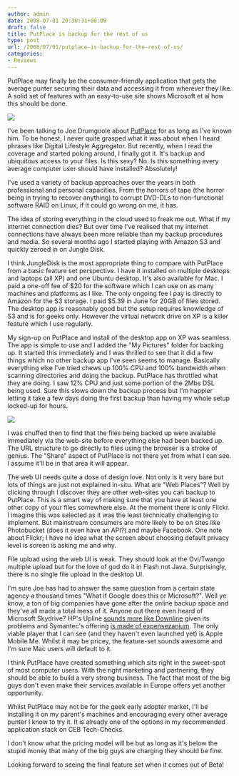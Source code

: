 ```yaml
---
author: admin
date: 2008-07-01 20:36:31+00:00
draft: false
title: PutPlace is backup for the rest of us
type: post
url: /2008/07/01/putplace-is-backup-for-the-rest-of-us/
categories:
- Reviews
---
```


PutPlace may finally be the consumer-friendly application that gets the average punter securing their data and accessing it from wherever they like. A solid set of features with an easy-to-use site shows Microsoft et al how this should be done.

[![](https://argolon.com/wp-content/uploads/2008/07/putplace01-300x176.jpg)
](https://argolon.com/wp-content/uploads/2008/07/putplace01.jpg)

I've been talking to Joe Drumgoole about [PutPlace](http://www.putplace.com) for as long as I've known him. To be honest, I never quite grasped what it was about when I heard phrases like Digital Lifestyle Aggregator. But recently, when I read the coverage and started poking around, I finally got it. It's backup and ubiquitous access to your files. Is this sexy? No. Is this something every average computer user should have installed? Absolutely!

I've used a variety of backup approaches over the years in both professional and personal capacities. From the horrors of tape (the horror being in trying to recover anything) to corrupt DVD-DLs to non-functional software RAID on Linux, if it could go wrong on me, it has.

The idea of storing everything in the cloud used to freak me out. What if my internet connection dies? But over time I've realised that my internet connections have always been more reliable than my backup procedures and media. So several months ago I started playing with Amazon S3 and quickly zeroed in on Jungle Disk.

I think JungleDisk is the most appropriate thing to compare with PutPlace from a basic feature set perspective. I have it installed on multiple desktops and laptops (all XP) and one Ubuntu desktop. It's also available for Mac. I paid a one-off fee of $20 for the software which I can use on as many machines and platforms as I like. The only ongoing fee I pay is directly to Amazon for the S3 storage. I paid $5.39 in June for 20GB of files stored. The desktop app is reasonably good but the setup requires knowledge of S3 and is for geeks only. However the virtual network drive on XP is a killer feature which I use regularly.

My sign-up on PutPlace and install of the desktop app on XP was seamless. The app is simple to use and I added the "My Pictures" folder for backing up. It started this immediately and I was thrilled to see that it did a few things which no other backup app I've seen seems to manage. Basically everything else I've tried chews up 100% CPU and 100% bandwidth when scanning directories and doing the backup. PutPlace has throttled what they are doing. I saw 12% CPU and just some portion of the 2Mbs DSL being used. Sure this slows down the backup process but I'm happier letting it take a few days doing the first backup than having my whole setup locked-up for hours.

[![](https://argolon.com/wp-content/uploads/2008/07/putplace03-300x241.jpg)
](https://argolon.com/wp-content/uploads/2008/07/putplace03.jpg)

I was chuffed then to find that the files being backed up were available immediately via the web-site before everything else had been backed up. The URL structure to go directly to files using the browser is a stroke of genius. The "Share" aspect of PutPlace is not there yet from what I can see. I assume it'll be in that area it will appear.

The web UI needs quite a dose of design love. Not only is it very bare but lots of things are just not explained in-situ. What are "Web Places"? Well by clicking through I discover they are other web-sites you can backup to PutPlace. This is a smart way of making sure that you have at least one other copy of your files somewhere else. At the moment there is only Flickr. I imagine this was selected as it was the least technically challenging to implement. But mainstream consumers are more likely to be on sites like Photobucket (does it even have an API?) and maybe Facebook. One note about Flickr; I have no idea what the screen about choosing default privacy level is screen is asking me and why.

File upload using the web UI is weak. They should look at the Ovi/Twango multiple upload but for the love of god do it in Flash not Java. Surprisingly, there is no single file upload in the desktop UI.

I'm sure Joe has had to answer the same question from a certain state agency a thousand times "What if Google does this or Microsoft?". Well ye know, a ton of big companies have gone after the online backup space and they've all made a total mess of it. Anyone out there even heard of Microsoft Skydrive? HP's Upline [sounds more like Downline](http://storagezilla.typepad.com/storagezilla/2008/06/hp-upline-still-on-downtime.html) given its problems and Symantec's offering [is made of expensezanium](http://storagezilla.typepad.com/storagezilla/2008/06/swapdrive-itll-cost-you.html). The only viable player that I can see (and they haven't even launched yet) is Apple Mobile Me. Whilst it may be pricey, the feature-set sounds awesome and I'm sure Mac users will default to it.

I think PutPlace have created something which sits right in the sweet-spot of most computer users. With the right marketing and partnering, they should be able to build a very strong business. The fact that most of the big guys don't even make their services available in Europe offers yet another opportunity.

Whilst PutPlace may not be for the geek early adopter market, I'll be installing it on my parent's machines and encouraging every other average punter I know to try it. It is already one of the options in my recommended application stack on CEB Tech-Checks.

I don't know what the pricing model will be but as long as it's below the stupid money that many of the big guys are charging they should be fine.

Looking forward to seeing the final feature set when it comes out of Beta!
